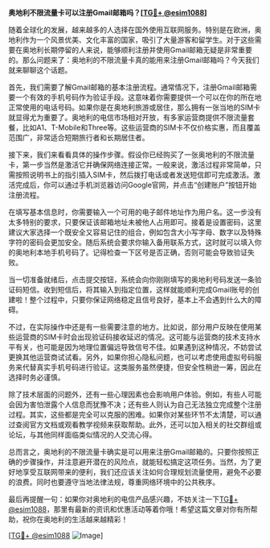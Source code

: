 **奥地利不限流量卡可以注册Gmail邮箱吗？[[TG💪+ @esim1088](https://t.me/s/esim1088)]**

随着全球化的发展，越来越多的人选择在国外使用互联网服务。特别是在欧洲，奥地利作为一个风景优美、文化丰富的国家，吸引了大量游客和留学生。对于这些需要在奥地利长期停留的人来说，能够顺利注册并使用Gmail邮箱无疑是非常重要的。那么问题来了：奥地利的不限流量卡真的能用来注册Gmail邮箱吗？今天我们就来聊聊这个话题。

首先，我们需要了解Gmail邮箱的基本注册流程。通常情况下，注册Gmail邮箱需要一个有效的手机号码作为验证手段。这意味着你需要提供一个可以在你的所在地正常使用的电话号码。如果你是在奥地利旅游或居住，那么拥有一张当地的SIM卡就显得尤为重要了。奥地利的电信市场相对开放，有多家运营商提供不限流量套餐，比如A1、T-Mobile和Three等。这些运营商的SIM卡不仅价格实惠，而且覆盖范围广，非常适合短期旅行者和长期居住者。

接下来，我们来看看具体的操作步骤。假设你已经购买了一张奥地利的不限流量卡，第一步当然是激活它并确保网络连接正常。一般来说，激活过程非常简单，只需按照说明书上的指引插入SIM卡，然后拨打电话或者发送短信即可完成激活。激活完成后，你可以通过手机浏览器访问Google官网，并点击“创建账户”按钮开始注册流程。

在填写基本信息时，你需要输入一个可用的电子邮件地址作为用户名。这一步没有太多特别的要求，只要保证该邮箱地址未被他人占用即可。接着是设置密码，这里建议大家选择一个既安全又容易记住的组合，例如包含大小写字母、数字以及特殊字符的密码会更加安全。随后系统会要求你输入备用联系方式，这时就可以填入你的奥地利本地手机号码了。记得检查一下区号是否正确，否则可能会导致验证失败。

当一切准备就绪后，点击提交按钮，系统会向你刚刚填写的奥地利号码发送一条验证码短信。收到短信后，将其输入到指定位置，这样就能顺利完成Gmail账号的创建啦！整个过程中，只要你保证网络稳定且信号良好，基本上不会遇到什么大的障碍。

不过，在实际操作中还是有一些需要注意的地方。比如说，部分用户反映在使用某些运营商的SIM卡时会出现验证码接收延迟的情况。这可能与运营商的技术支持水平有关，也可能是因为地理位置偏远导致信号不佳。如果遇到这种情况，不妨尝试更换其他运营商试试看。另外，如果你担心隐私问题，也可以考虑使用虚拟号码服务来代替真实手机号码进行验证。这类服务虽然便捷，但安全性稍逊一筹，因此在选择时务必谨慎。

除了技术层面的问题外，还有一些心理因素也会影响用户体验。例如，有些人可能会因为害怕泄露个人信息而犹豫不决；还有些人则认为自己无法独立完成整个注册过程。其实，这些都是完全可以克服的困难。如果你对某些环节不太清楚，可以通过查阅官方文档或观看教学视频来获取帮助。此外，还可以加入相关的社交群组或论坛，与其他同样面临类似情况的人交流心得。

总而言之，奥地利的不限流量卡确实是可以用来注册Gmail邮箱的。只要你按照正确的步骤操作，并注意避开潜在的风险点，就能轻松搞定这项任务。当然，为了更好地享受互联网带来的便利，我们还应该关注如何合理规划流量使用，避免不必要的浪费。同时也要遵守当地法律法规，尊重网络环境中的公共秩序。

最后再提醒一句：如果你对奥地利的电信产品感兴趣，不妨关注一下[TG💪+ @esim1088](https://t.me/s/esim1088)，那里有最新的资讯和优惠活动等着你哦！希望这篇文章对你有所帮助，祝你在奥地利的生活越来越精彩！

[[TG💪+ @esim1088](https://t.me/s/esim1088) ![Image](https://i.postimg.cc/4NQfJmqS/Snipaste-2025-05-13-00-14-12.png)]